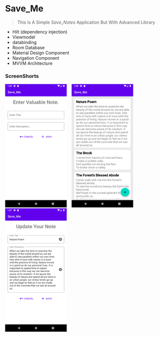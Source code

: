 <!-- heading -->
# Save_Me


<!-- Blockquote -->
<!-- Strong -->
>  This Is A Simple _Save_Notes_ Application But With Advanced Library

<!------------
-->


<!--ul-->
* Hilt (dependency injection)
* Viewmodel
* databinding
* Room Database
* Material Design Component
* Navigation Component
* MVVM Architecture

###  ScreenShorts

<p float="left">
<img src ="/sample_images/img3.png" width="200" height="400"> &nbsp;&nbsp;
<img src ="/sample_images/img1.png" width="200" height="400"> &nbsp;&nbsp;
<img src ="/sample_images/img2.png" width="200" height="400"> &nbsp;&nbsp;
</p>








